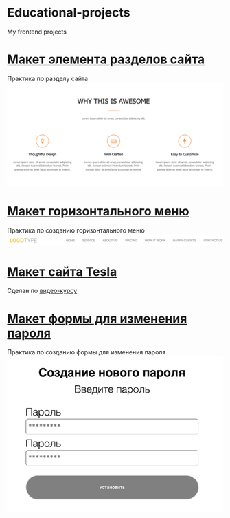 # Educational-projects
My frontend projects

# [Макет элемента разделов сайта](lesson-chapter)
Практика по разделу сайта
![project-chapter](/images/lesson-chapter.png)

# [Макет горизонтального меню](lesson-menu)
Практика по созданию горизонтального меню
![project-menu](/images/lesson-menu.png)

# [Макет сайта Tesla](tesla)
Cделан по [видео-курсу](https://www.youtube.com/playlist?list=PLuY6eeDuleIMhg69FDlaLjzDermknWbaB)

# [Макет формы для изменения пароля](lesson-password)
Практика по созданию формы для изменения пароля
![project-password](/images/lesson-password.png)
